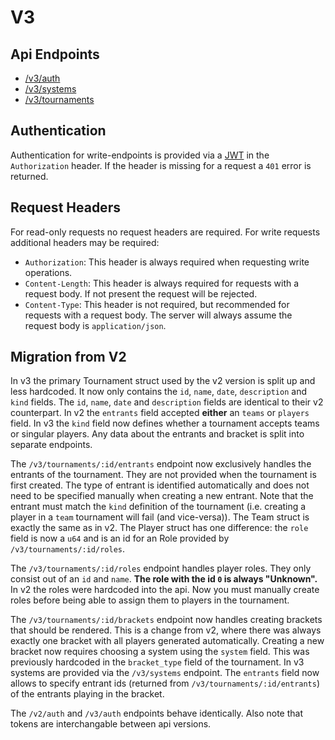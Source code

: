 # V3

## Api Endpoints

- [/v3/auth](auth.md)
- [/v3/systems](systems.md)
- [/v3/tournaments](tournaments.md)

## Authentication

Authentication for write-endpoints is provided via a [JWT](https://jwt.io) in the `Authorization` header. If the header is missing for a request a `401` error
is returned.

## Request Headers

For read-only requests no request headers are required. For write requests additional headers may be required:

- `Authorization`: This header is always required when requesting write operations.
- `Content-Length`: This header is always required for requests with a request body. If not present the request will be rejected.
- `Content-Type`: This header is not required, but recommended for requests with a request body. The server will always assume the request body is `application/json`.

## Migration from V2

In v3 the primary Tournament struct used by the v2 version is split up and less hardcoded. It now only contains the `id`, `name`, `date`, `description` and `kind` fields. The `id`, `name`, `date` and `description` fields are identical to their v2 counterpart. In v2 the `entrants` field accepted **either** an `teams` or `players` field. In v3 the `kind` field now defines whether a tournament accepts teams or singular players. Any data about the entrants and bracket is split into separate endpoints.

The `/v3/tournaments/:id/entrants` endpoint now exclusively handles the entrants of the tournament. They are not provided when the tournament is first created. The type of entrant is identified automatically and does not need to be specified manually when creating a new entrant. Note that the entrant must match the `kind` definition of the tournament (i.e. creating a player in a `team` tournament will fail (and vice-versa)). The Team struct is exactly the same as in v2. The Player struct has one difference: the `role` field is now a `u64` and is an id for an Role provided by `/v3/tournaments/:id/roles`.

The `/v3/tournaments/:id/roles` endpoint handles player roles. They only consist out of an `id` and `name`. **The role with the id `0` is always "Unknown".** In v2 the roles were hardcoded into the api. Now you must manually create roles before being able to assign them to players in the tournament.

The `/v3/tournaments/:id/brackets` endpoint now handles creating brackets that should be rendered. This is a change from v2, where there was always exactly one bracket with all players generated automatically. Creating a new bracket now requires choosing a system using the `system` field. This was previously hardcoded in the `bracket_type` field of the tournament. In v3 systems are provided via the `/v3/systems` endpoint. The `entrants` field now allows to specify entrant ids (returned from `/v3/tournaments/:id/entrants`) of the entrants playing in the bracket.

The `/v2/auth` and `/v3/auth` endpoints behave identically. Also note that tokens are interchangable between api versions.
